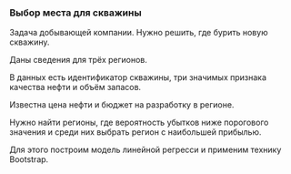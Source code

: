 ### Выбор места для скважины

Задача добывающей компании. Нужно решить, где бурить новую скважину.

Даны сведения для трёх регионов.

В данных есть идентификатор скважины, три значимых признака качества нефти и объём запасов.

Известна цена нефти и бюджет на разработку в регионе.

Нужно найти регионы, где вероятность убытков ниже порогового значения и среди них выбрать регион с наибольшей прибылью.

Для этого построим модель линейной регресси и применим технику Bootstrap.

